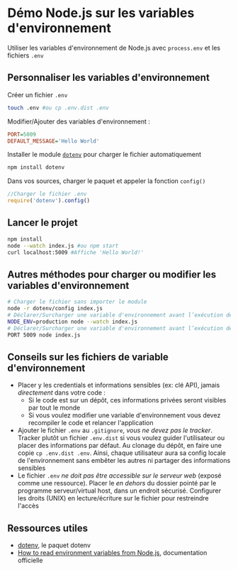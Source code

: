 # Démo Node.js sur les variables d'environnement

Utiliser les variables d'environnement de Node.js avec `process.env` et les fichiers `.env`

## Personnaliser les variables d'environnement

Créer un fichier `.env`

~~~bash
touch .env #ou cp .env.dist .env
~~~

Modifier/Ajouter des variables d'environnement :

~~~INI
PORT=5009
DEFAULT_MESSAGE='Hello World'
~~~

Installer le module [`dotenv`](https://www.npmjs.com/package/dotenv) pour charger le fichier automatiquement

~~~bash
npm install dotenv
~~~

Dans vos sources, charger le paquet et appeler la fonction `config()`

~~~js
//Charger le fichier .env
require('dotenv').config()
~~~

## Lancer le projet

~~~bash
npm install
node --watch index.js #ou npm start
curl localhost:5009 #Affiche 'Hello World!'
~~~

## Autres méthodes pour charger ou modifier les variables d'environnement

~~~bash
# Charger le fichier sans importer le module
node -r dotenv/config index.js
# Déclarer/Surcharger une variable d'environnement avant l’exécution de l'application
NODE_ENV=production node --watch index.js
# Déclarer/Surcharger une variable d'environnement avant l’exécution de l'application
PORT 5009 node index.js
~~~

## Conseils sur les fichiers de variable d'environnement

- Placer y les credentials et informations sensibles (ex: clé API), jamais *directement* dans votre code : 
  - Si le code est sur un dépôt, ces informations privées seront visibles par tout le monde
  - Si vous voulez modifier une variable d'environnement vous devez recompiler le code et relancer l'application
- Ajouter le fichier `.env` au `.gitignore`, *vous ne devez pas le tracker*. Tracker plutôt un fichier `.env.dist` si vous voulez guider l'utilisateur ou placer des informations par défaut. Au clonage du dépôt, en faire une copie `cp .env.dist .env`. Ainsi, chaque utilisateur aura sa config locale de l'environnement sans embêter les autres ni partager des informations sensibles
- Le fichier `.env` *ne doit pas être accessible sur le serveur web* (exposé comme une ressource). Placer le *en dehors* du dossier pointé par le programme serveur/virtual host, dans un endroit sécurisé. Configurer les droits (UNIX) en lecture/écriture sur le fichier pour restreindre l'accès

## Ressources utiles

- [dotenv](https://www.npmjs.com/package/dotenv), le paquet dotenv
- [How to read environment variables from Node.js](https://nodejs.org/en/learn/command-line/how-to-read-environment-variables-from-nodejs), documentation officielle
